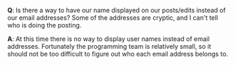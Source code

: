 **Q**: Is there a way to have our name displayed on our posts/edits instead of our email addresses? Some of the addresses are cryptic, and I can't tell who is doing the posting.

**A**: At this time there is no way to display user names instead of email addresses. Fortunately the programming team is relatively small, so it should not be too difficult to figure out who each email address belongs to.